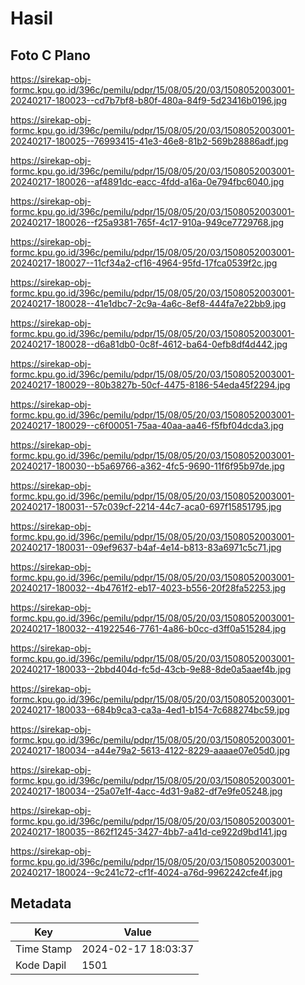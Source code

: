 # Hasil

## Foto C Plano

https://sirekap-obj-formc.kpu.go.id/396c/pemilu/pdpr/15/08/05/20/03/1508052003001-20240217-180023--cd7b7bf8-b80f-480a-84f9-5d23416b0196.jpg

https://sirekap-obj-formc.kpu.go.id/396c/pemilu/pdpr/15/08/05/20/03/1508052003001-20240217-180025--76993415-41e3-46e8-81b2-569b28886adf.jpg

https://sirekap-obj-formc.kpu.go.id/396c/pemilu/pdpr/15/08/05/20/03/1508052003001-20240217-180026--af4891dc-eacc-4fdd-a16a-0e794fbc6040.jpg

https://sirekap-obj-formc.kpu.go.id/396c/pemilu/pdpr/15/08/05/20/03/1508052003001-20240217-180026--f25a9381-765f-4c17-910a-949ce7729768.jpg

https://sirekap-obj-formc.kpu.go.id/396c/pemilu/pdpr/15/08/05/20/03/1508052003001-20240217-180027--11cf34a2-cf16-4964-95fd-17fca0539f2c.jpg

https://sirekap-obj-formc.kpu.go.id/396c/pemilu/pdpr/15/08/05/20/03/1508052003001-20240217-180028--41e1dbc7-2c9a-4a6c-8ef8-444fa7e22bb9.jpg

https://sirekap-obj-formc.kpu.go.id/396c/pemilu/pdpr/15/08/05/20/03/1508052003001-20240217-180028--d6a81db0-0c8f-4612-ba64-0efb8df4d442.jpg

https://sirekap-obj-formc.kpu.go.id/396c/pemilu/pdpr/15/08/05/20/03/1508052003001-20240217-180029--80b3827b-50cf-4475-8186-54eda45f2294.jpg

https://sirekap-obj-formc.kpu.go.id/396c/pemilu/pdpr/15/08/05/20/03/1508052003001-20240217-180029--c6f00051-75aa-40aa-aa46-f5fbf04dcda3.jpg

https://sirekap-obj-formc.kpu.go.id/396c/pemilu/pdpr/15/08/05/20/03/1508052003001-20240217-180030--b5a69766-a362-4fc5-9690-11f6f95b97de.jpg

https://sirekap-obj-formc.kpu.go.id/396c/pemilu/pdpr/15/08/05/20/03/1508052003001-20240217-180031--57c039cf-2214-44c7-aca0-697f15851795.jpg

https://sirekap-obj-formc.kpu.go.id/396c/pemilu/pdpr/15/08/05/20/03/1508052003001-20240217-180031--09ef9637-b4af-4e14-b813-83a6971c5c71.jpg

https://sirekap-obj-formc.kpu.go.id/396c/pemilu/pdpr/15/08/05/20/03/1508052003001-20240217-180032--4b4761f2-eb17-4023-b556-20f28fa52253.jpg

https://sirekap-obj-formc.kpu.go.id/396c/pemilu/pdpr/15/08/05/20/03/1508052003001-20240217-180032--41922546-7761-4a86-b0cc-d3ff0a515284.jpg

https://sirekap-obj-formc.kpu.go.id/396c/pemilu/pdpr/15/08/05/20/03/1508052003001-20240217-180033--2bbd404d-fc5d-43cb-9e88-8de0a5aaef4b.jpg

https://sirekap-obj-formc.kpu.go.id/396c/pemilu/pdpr/15/08/05/20/03/1508052003001-20240217-180033--684b9ca3-ca3a-4ed1-b154-7c688274bc59.jpg

https://sirekap-obj-formc.kpu.go.id/396c/pemilu/pdpr/15/08/05/20/03/1508052003001-20240217-180034--a44e79a2-5613-4122-8229-aaaae07e05d0.jpg

https://sirekap-obj-formc.kpu.go.id/396c/pemilu/pdpr/15/08/05/20/03/1508052003001-20240217-180034--25a07e1f-4acc-4d31-9a82-df7e9fe05248.jpg

https://sirekap-obj-formc.kpu.go.id/396c/pemilu/pdpr/15/08/05/20/03/1508052003001-20240217-180035--862f1245-3427-4bb7-a41d-ce922d9bd141.jpg

https://sirekap-obj-formc.kpu.go.id/396c/pemilu/pdpr/15/08/05/20/03/1508052003001-20240217-180024--9c241c72-cf1f-4024-a76d-9962242cfe4f.jpg


## Metadata

| Key        | Value               |
| ---------- | ------------------- |
| Time Stamp | 2024-02-17 18:03:37 |
| Kode Dapil | 1501                |



